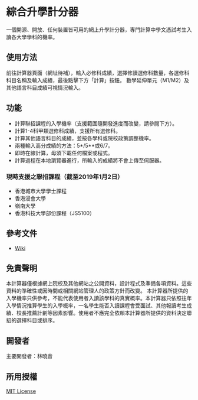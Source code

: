 # 綜合升學計分器
一個開源、開放、任何裝置皆可用的網上升學計分器，專門計算中學文憑試考生入讀各大學學科的機率。

## 使用方法
前往計算器頁面（網址待補），輸入必修科成績，選擇修讀選修科數量，各選修科科目名稱及輸入成績，最後點擊下方「計算」按鈕。
數學延伸單元（M1/M2）及其他語言科目成績可視情況輸入。

## 功能
* 計算聯招課程的入學機率（支援範圍隨開發進度而改變，請參閱下方）。
* 計算1-4科甲類選修科成績，支援所有選修科。
* 計算其他語言科目的成績，並按各學科或院校政策調整機率。
* 兩種輸入高分成績的方法：5*/5**或6/7。
* 即時在線計算，毋須下載任何檔案或程式。
* 計算過程在本地瀏覽器進行，所輸入的成績將不會上傳至伺服器。

### 現時支援之聯招課程（截至2019年1月2日）
* 香港城市大學學士課程
* 香港浸會大學
* 嶺南大學
* 香港科技大學部份課程（JS5100）

## 參考文件
* [Wiki](https://github.com/getYourFlag/dsecal/wiki)

## 免責聲明
本計算器僅根據網上院校及其他網站之公開資料，設計程式及準備各項資料。這些資料的準確性或因時間或相關網站管理人的政策方針而改變。
本計算器所提供的入學機率只供參考，不能代表使用者入讀該學科的真實概率。本計算器只依照往年入學情況推算學生的入學概率，一名學生能否入讀課程會受面試、其他報讀考生成績、校長推薦計劃等因素影響。使用者不應完全依賴本計算器所提供的資料決定聯招的選擇科目或排序。

## 開發者
主要開發者：林曉音

## 所用授權
[MIT License](https://github.com/getYourFlag/dsecal/blob/master/LICENSE)